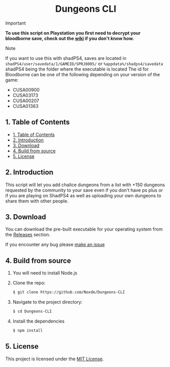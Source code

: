 <div align=center> 
<!-- <div><a href='https://ko-fi.com/R5R8106WUY' target='_blank'><img height='30' style='border:0px;height:30px;' src='https://storage.ko-fi.com/cdn/kofi5.png?v=6' border='0' alt='Buy Me a Coffee at ko-fi.com' /></a>
</div> -->

<h1 align="center">Dungeons CLI</h1>
</div>

<!-- prettier-ignore -->
> [!IMPORTANT]
> **To use this script on Playstation you first need to decrypt your bloodborne save, check out the [wiki](https://github.com/Noxde/Bloodborne-save-editor/wiki/How-to-decrypt-a-save) if you don't know how.**

> [!NOTE]
> If you want to use this with shadPS4, saves are located in `shadPS4/user/savedata/1/GAMEID/SPRJ0005/` or `%appdata%/shadps4/savedata`
> shadPS4 being the folder where the executable is located
> The id for Bloodborne can be one of the following depending on your version of the game:
>
> - CUSA00900
> - CUSA03173
> - CUSA00207
> - CUSA01363

## 1. Table of Contents

- [1. Table of Contents](#1-table-of-contents)
- [2. Introduction](#2-introduction)
- [3. Download](#3-download)
- [4. Build from source](#4-build-from-source)
- [5. License](#5-license)

## 2. Introduction

This script will let you add chalice dungeons from a list with +150 dungeons requested by the community to your save even if you don't have ps plus or if you are playing on ShadPS4 as well as uploading your own dungeons to share them with other people.

## 3. Download

You can download the pre-built executable for your operating system from the [Releases](https://github.com/Noxde/Bloodborne-save-editor/releases) section.

If you encounter any bug please [make an issue](https://github.com/Noxde/Bloodborne-save-editor/issues/new)

## 4. Build from source

1. You will need to install Node.js
2. Clone the repo:

   ```bash
   $ git clone https://github.com/Noxde/Dungeons-CLI
   ```

3. Navigate to the project directory:

   ```bash
   $ cd Dungeons-CLI
   ```

4. Install the dependencies
   ```bash
   $ npm install
   ```

## 5. License

This project is licensed under the [MIT License](./LICENSE).
